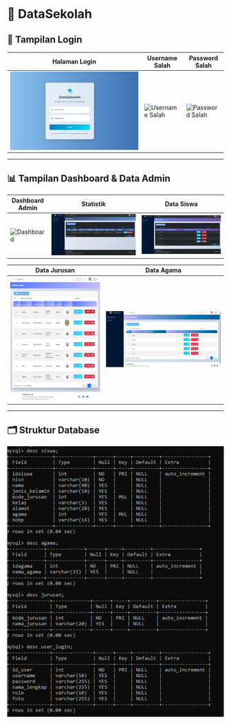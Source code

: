 # 📘 DataSekolah

## 🔐 Tampilan Login

| Halaman Login | Username Salah | Password Salah |
|---------------|----------------|----------------|
| ![Login](https://github.com/KarinaSalsabilla/DataSekolah/blob/2e14708840dc20a03df94963f13dd10200c9bbe2/halamanLogin.png?raw=true) | ![Username Salah](https://github.com/KarinaSalsabilla/DataSekolah/blob/2e14708840dc20a03df94963f13dd10200c9bbe2/tampialnusernamegagal.png.png?raw=true) | ![Password Salah](https://github.com/KarinaSalsabilla/DataSekolah/blob/2e14708840dc20a03df94963f13dd10200c9bbe2/tampilanpasswordsalah.png.png.png?raw=true) |

---

## 📊 Tampilan Dashboard & Data Admin

| Dashboard Admin | Statistik | Data Siswa |
|------------------|-----------|-------------|
| ![Dashboard](https://github.com/KarinaSalsabilla/DataSekolah/blob/2e14708840dc20a03df94963f13dd10200c9bbe2/Screenshot_2-6-2025_212743_localhost.jpeg.png?raw=true) | ![Statistik](https://github.com/KarinaSalsabilla/DataSekolah/blob/4a2a397aed5024ef3a0b098dadc2046810576351/Screenshot_2-6-2025_212856_localhost.jpeg?raw=true) | ![Data Siswa](https://github.com/KarinaSalsabilla/DataSekolah/blob/b3ea7b77438f22122d3cc23dbbcb2b95a28cf753/Screenshot_2-6-2025_212910_localhost.jpeg?raw=true) |

| Data Jurusan | Data Agama |
|--------------|-------------|
| ![Jurusan](https://github.com/KarinaSalsabilla/DataSekolah/blob/514a58301b12f1f05709783a71171e480f89156b/Screenshot_2-6-2025_213026_localhost.jpeg?raw=true) | ![Agama](https://github.com/KarinaSalsabilla/DataSekolah/blob/e51047cb449a1b201378014dbd35ecdf718ba529/dataagama.png?raw=true) |

---

## 🗂️ Struktur Database

![Struktur Database](https://github.com/KarinaSalsabilla/DataSekolah/blob/c4ed4e9325d3476d9d8cdd5994c0ab89755fa26f/rancangandatabase.png?raw=true)
